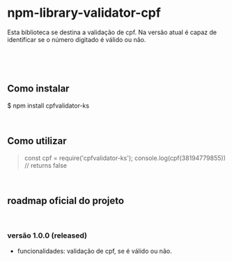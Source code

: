 # npm-library-validator-cpf
  <p>Esta biblioteca se destina a validação de cpf. Na versão atual é capaz de identificar se o número digitado é válido ou não.</p><br>


&nbsp;

## Como instalar
$  npm install cpfvalidator-ks


&nbsp;

## Como utilizar
> const cpf = require('cpfvalidator-ks');
> console.log(cpf(38194779855))
> // returns false



&nbsp;

## roadmap oficial do projeto


&nbsp;

### versão 1.0.0 (released)
* funcionalidades: validação de cpf, se é válido ou não.